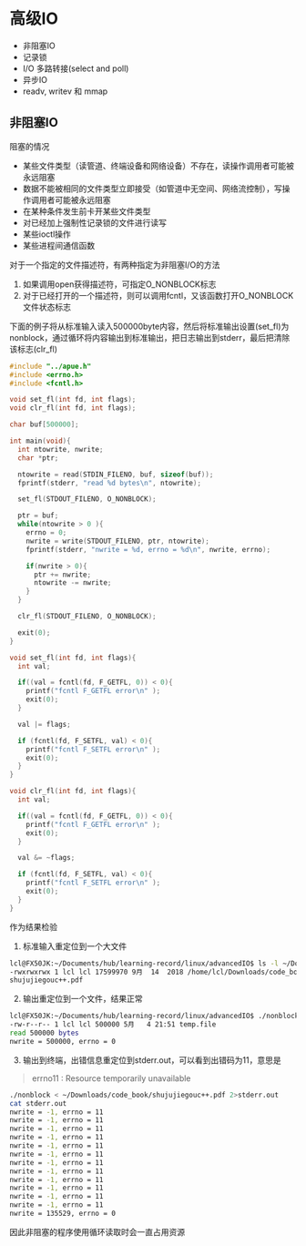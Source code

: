 # 高级IO
+ 非阻塞IO
+ 记录锁
+ I/O 多路转接(select and poll)
+ 异步IO
+ readv, writev 和 mmap

## 非阻塞IO
阻塞的情况
- 某些文件类型（读管道、终端设备和网络设备）不存在，读操作调用者可能被永远阻塞
- 数据不能被相同的文件类型立即接受（如管道中无空间、网络流控制），写操作调用者可能被永远阻塞
- 在某种条件发生前卡开某些文件类型
- 对已经加上强制性记录锁的文件进行读写
- 某些ioctl操作
- 某些进程间通信函数

对于一个指定的文件描述符，有两种指定为非阻塞I/O的方法
1. 如果调用open获得描述符，可指定O_NONBLOCK标志
2. 对于已经打开的一个描述符，则可以调用fcntl，又该函数打开O_NONBLOCK文件状态标志

下面的例子将从标准输入读入500000byte内容，然后将标准输出设置(set_fl)为nonblock，通过循环将内容输出到标准输出，把日志输出到stderr，最后把清除该标志(clr_fl)

```c
#include "../apue.h"
#include <errno.h>
#include <fcntl.h>

void set_fl(int fd, int flags);
void clr_fl(int fd, int flags);

char buf[500000];

int main(void){
  int ntowrite, nwrite;
  char *ptr;

  ntowrite = read(STDIN_FILENO, buf, sizeof(buf));
  fprintf(stderr, "read %d bytes\n", ntowrite);

  set_fl(STDOUT_FILENO, O_NONBLOCK);

  ptr = buf;
  while(ntowrite > 0 ){
    errno = 0;
    nwrite = write(STDOUT_FILENO, ptr, ntowrite);
    fprintf(stderr, "nwrite = %d, errno = %d\n", nwrite, errno);

    if(nwrite > 0){
      ptr += nwrite;
      ntowrite -= nwrite;
    }
  }

  clr_fl(STDOUT_FILENO, O_NONBLOCK);

  exit(0);
}

void set_fl(int fd, int flags){
  int val;

  if((val = fcntl(fd, F_GETFL, 0)) < 0){
    printf("fcntl F_GETFL error\n" );
    exit(0);
  }

  val |= flags;

  if (fcntl(fd, F_SETFL, val) < 0){
    printf("fcntl F_SETFL error\n" );
    exit(0);
  }
}

void clr_fl(int fd, int flags){
  int val;

  if((val = fcntl(fd, F_GETFL, 0)) < 0){
    printf("fcntl F_GETFL error\n" );
    exit(0);
  }

  val &= ~flags;

  if (fcntl(fd, F_SETFL, val) < 0){
    printf("fcntl F_SETFL error\n" );
    exit(0);
  }
}

```
作为结果检验
1. 标准输入重定位到一个大文件
```bash
lcl@FX50JK:~/Documents/hub/learning-record/linux/advancedIO$ ls -l ~/Downloads/code_book/shujujiegouc++.pdf
-rwxrwxrwx 1 lcl lcl 17599970 9月  14  2018 /home/lcl/Downloads/code_book/
shujujiegouc++.pdf
```
2. 输出重定位到一个文件，结果正常
```bash
lcl@FX50JK:~/Documents/hub/learning-record/linux/advancedIO$ ./nonblock < ~/Downloads/code_book/shujujiegouc++.pdf >temp.file
-rw-r--r-- 1 lcl lcl 500000 5月   4 21:51 temp.file
read 500000 bytes
nwrite = 500000, errno = 0
```
3. 输出到终端，出错信息重定位到stderr.out，可以看到出错码为11，意思是
>errno11 :    Resource temporarily unavailable

  ```bash
./nonblock < ~/Downloads/code_book/shujujiegouc++.pdf 2>stderr.out
cat stderr.out
nwrite = -1, errno = 11
nwrite = -1, errno = 11
nwrite = -1, errno = 11
nwrite = -1, errno = 11
nwrite = -1, errno = 11
nwrite = -1, errno = 11
nwrite = -1, errno = 11
nwrite = -1, errno = 11
nwrite = -1, errno = 11
nwrite = -1, errno = 11
nwrite = -1, errno = 11
nwrite = -1, errno = 11
nwrite = 135529, errno = 0
```

因此非阻塞的程序使用循环读取时会一直占用资源
